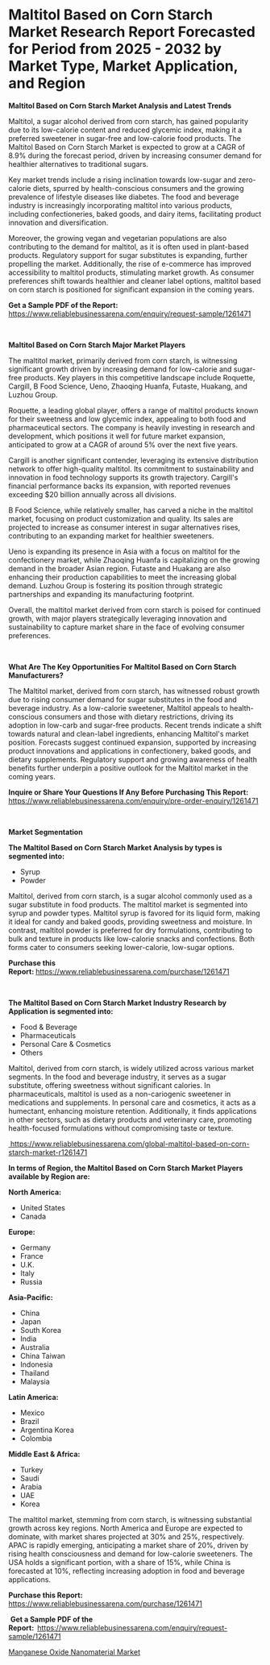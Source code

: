 <p><h1>Maltitol Based on Corn Starch Market Research Report Forecasted for Period from 2025 -  2032 by Market Type, Market Application, and Region</h1></p><p><strong>Maltitol Based on Corn Starch Market Analysis and Latest Trends</strong></p>
<p><p>Maltitol, a sugar alcohol derived from corn starch, has gained popularity due to its low-calorie content and reduced glycemic index, making it a preferred sweetener in sugar-free and low-calorie food products. The Maltitol Based on Corn Starch Market is expected to grow at a CAGR of 8.9% during the forecast period, driven by increasing consumer demand for healthier alternatives to traditional sugars. </p><p>Key market trends include a rising inclination towards low-sugar and zero-calorie diets, spurred by health-conscious consumers and the growing prevalence of lifestyle diseases like diabetes. The food and beverage industry is increasingly incorporating maltitol into various products, including confectioneries, baked goods, and dairy items, facilitating product innovation and diversification. </p><p>Moreover, the growing vegan and vegetarian populations are also contributing to the demand for maltitol, as it is often used in plant-based products. Regulatory support for sugar substitutes is expanding, further propelling the market. Additionally, the rise of e-commerce has improved accessibility to maltitol products, stimulating market growth. As consumer preferences shift towards healthier and cleaner label options, maltitol based on corn starch is positioned for significant expansion in the coming years.</p></p>
<p><strong>Get a Sample PDF of the Report:&nbsp;</strong> <a href="https://www.reliablebusinessarena.com/enquiry/request-sample/1261471?utm_campaign=2259&utm_medium=2&utm_source=Github&utm_content=ia&utm_term=02022025&utm_id=maltitol-based-on-corn-starch">https://www.reliablebusinessarena.com/enquiry/request-sample/1261471</a></p>
<p>&nbsp;</p>
<p><strong>Maltitol Based on Corn Starch Major Market Players</strong></p>
<p><p>The maltitol market, primarily derived from corn starch, is witnessing significant growth driven by increasing demand for low-calorie and sugar-free products. Key players in this competitive landscape include Roquette, Cargill, B Food Science, Ueno, Zhaoqing Huanfa, Futaste, Huakang, and Luzhou Group.</p><p>Roquette, a leading global player, offers a range of maltitol products known for their sweetness and low glycemic index, appealing to both food and pharmaceutical sectors. The company is heavily investing in research and development, which positions it well for future market expansion, anticipated to grow at a CAGR of around 5% over the next five years.</p><p>Cargill is another significant contender, leveraging its extensive distribution network to offer high-quality maltitol. Its commitment to sustainability and innovation in food technology supports its growth trajectory. Cargill's financial performance backs its expansion, with reported revenues exceeding $20 billion annually across all divisions.</p><p>B Food Science, while relatively smaller, has carved a niche in the maltitol market, focusing on product customization and quality. Its sales are projected to increase as consumer interest in sugar alternatives rises, contributing to an expanding market for healthier sweeteners.</p><p>Ueno is expanding its presence in Asia with a focus on maltitol for the confectionery market, while Zhaoqing Huanfa is capitalizing on the growing demand in the broader Asian region. Futaste and Huakang are also enhancing their production capabilities to meet the increasing global demand. Luzhou Group is fostering its position through strategic partnerships and expanding its manufacturing footprint.</p><p>Overall, the maltitol market derived from corn starch is poised for continued growth, with major players strategically leveraging innovation and sustainability to capture market share in the face of evolving consumer preferences.</p></p>
<p>&nbsp;</p>
<p><strong>What Are The Key Opportunities For Maltitol Based on Corn Starch Manufacturers?</strong></p>
<p><p>The Maltitol market, derived from corn starch, has witnessed robust growth due to rising consumer demand for sugar substitutes in the food and beverage industry. As a low-calorie sweetener, Maltitol appeals to health-conscious consumers and those with dietary restrictions, driving its adoption in low-carb and sugar-free products. Recent trends indicate a shift towards natural and clean-label ingredients, enhancing Maltitol's market position. Forecasts suggest continued expansion, supported by increasing product innovations and applications in confectionery, baked goods, and dietary supplements. Regulatory support and growing awareness of health benefits further underpin a positive outlook for the Maltitol market in the coming years.</p></p>
<p><strong>Inquire or Share Your Questions If Any Before Purchasing This Report:</strong> <a href="https://www.reliablebusinessarena.com/enquiry/pre-order-enquiry/1261471?utm_campaign=2259&utm_medium=2&utm_source=Github&utm_content=ia&utm_term=02022025&utm_id=maltitol-based-on-corn-starch">https://www.reliablebusinessarena.com/enquiry/pre-order-enquiry/1261471</a></p>
<p>&nbsp;</p>
<p><strong>Market Segmentation</strong></p>
<p><strong>The Maltitol Based on Corn Starch Market Analysis by types is segmented into:</strong></p>
<p><ul><li>Syrup</li><li>Powder</li></ul></p>
<p><p>Maltitol, derived from corn starch, is a sugar alcohol commonly used as a sugar substitute in food products. The maltitol market is segmented into syrup and powder types. Maltitol syrup is favored for its liquid form, making it ideal for candy and baked goods, providing sweetness and moisture. In contrast, maltitol powder is preferred for dry formulations, contributing to bulk and texture in products like low-calorie snacks and confections. Both forms cater to consumers seeking lower-calorie, low-sugar options.</p></p>
<p><strong>Purchase this Report:&nbsp;</strong><a href="https://www.reliablebusinessarena.com/purchase/1261471?utm_campaign=2259&utm_medium=2&utm_source=Github&utm_content=ia&utm_term=02022025&utm_id=maltitol-based-on-corn-starch">https://www.reliablebusinessarena.com/purchase/1261471</a></p>
<p>&nbsp;</p>
<p><strong>The Maltitol Based on Corn Starch Market Industry Research by Application is segmented into:</strong></p>
<p><ul><li>Food & Beverage</li><li>Pharmaceuticals</li><li>Personal Care & Cosmetics</li><li>Others</li></ul></p>
<p><p>Maltitol, derived from corn starch, is widely utilized across various market segments. In the food and beverage industry, it serves as a sugar substitute, offering sweetness without significant calories. In pharmaceuticals, maltitol is used as a non-cariogenic sweetener in medications and supplements. In personal care and cosmetics, it acts as a humectant, enhancing moisture retention. Additionally, it finds applications in other sectors, such as dietary products and veterinary care, promoting health-focused formulations without compromising taste or texture.</p></p>
<p><a href="https://www.reliablebusinessarena.com/global-maltitol-based-on-corn-starch-market-r1261471?utm_campaign=2259&utm_medium=2&utm_source=Github&utm_content=ia&utm_term=02022025&utm_id=maltitol-based-on-corn-starch">&nbsp;https://www.reliablebusinessarena.com/global-maltitol-based-on-corn-starch-market-r1261471</a></p>
<p><strong>In terms of Region, the Maltitol Based on Corn Starch Market Players available by Region are:</strong></p>
<p>
    <p> <strong> North America: </strong>
        <ul>
            <li>United States</li>
            <li>Canada</li>
        </ul>
        </p> 
    <p> <strong> Europe: </strong>
        <ul>
            <li>Germany</li>
            <li>France</li>
            <li>U.K.</li>
            <li>Italy</li>
            <li>Russia</li>
        </ul>
        </p> 
    <p> <strong> Asia-Pacific: </strong>
        <ul>
            <li>China</li>
            <li>Japan</li>
            <li>South Korea</li>
            <li>India</li>
            <li>Australia</li>
            <li>China Taiwan</li>
            <li>Indonesia</li>
            <li>Thailand</li>
            <li>Malaysia</li>
        </ul>
        </p> 
    <p> <strong> Latin America: </strong>
        <ul>
            <li>Mexico</li>
            <li>Brazil</li>
            <li>Argentina Korea</li>
            <li>Colombia</li>
        </ul>
        </p> 
    <p> <strong> Middle East & Africa: </strong>
        <ul>
            <li>Turkey</li>
            <li>Saudi</li>
            <li>Arabia</li>
            <li>UAE</li>
            <li>Korea</li>
        </ul>
    </p>
    </p>
<p><p>The maltitol market, stemming from corn starch, is witnessing substantial growth across key regions. North America and Europe are expected to dominate, with market shares projected at 30% and 25%, respectively. APAC is rapidly emerging, anticipating a market share of 20%, driven by rising health consciousness and demand for low-calorie sweeteners. The USA holds a significant portion, with a share of 15%, while China is forecasted at 10%, reflecting increasing adoption in food and beverage applications.</p></p>
<p><strong>Purchase this Report: </strong><a href="https://www.reliablebusinessarena.com/purchase/1261471?utm_campaign=2259&utm_medium=2&utm_source=Github&utm_content=ia&utm_term=02022025&utm_id=maltitol-based-on-corn-starch">https://www.reliablebusinessarena.com/purchase/1261471</a></p>
<p>&nbsp;<strong>Get a Sample PDF of the Report:&nbsp;&nbsp;</strong><a href="https://www.reliablebusinessarena.com/enquiry/request-sample/1261471?utm_campaign=2259&utm_medium=2&utm_source=Github&utm_content=ia&utm_term=02022025&utm_id=maltitol-based-on-corn-starch">https://www.reliablebusinessarena.com/enquiry/request-sample/1261471</a></p>
<p><strong></strong></p>
<p><p><a href="https://github.com/sherikacas30/Market-Research-Report-List-1/blob/main/manganese-oxide-nanomaterial-market.md?utm_campaign=2259&utm_medium=2&utm_source=Github&utm_content=ia&utm_term=02022025&utm_id=maltitol-based-on-corn-starch">Manganese Oxide Nanomaterial Market</a></p></p>